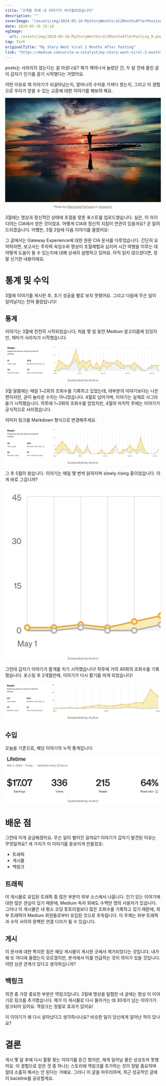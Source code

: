 ```yaml
---
title: "2개월 후에 내 이야기가 바이럴되었습니다"
description: ""
coverImage: "/assets/img/2024-05-16-MyStoryWentViral2MonthsAfterPosting_0.png"
date: 2024-05-16 15:18
ogImage: 
  url: /assets/img/2024-05-16-MyStoryWentViral2MonthsAfterPosting_0.png
tag: Tech
originalTitle: "My Story Went Viral 2 Months After Posting"
link: "https://medium.com/write-a-catalyst/my-story-went-viral-2-months-after-posting-b5f2a61c434a"
---
```



posts는 사라지지 않는다는 걸 아셨나요? 제가 깨어나서 놀랐던 건, 두 달 전에 올린 글이 갑자기 인기를 끌기 시작했다는 거였어요.

어떤 이유로 제 이야기가 되살아났는지, 얼마나의 수익을 가져다 줬는지, 그리고 이 경험으로 우리가 얻을 수 있는 교훈에 대한 이야기를 해보려 해요.

![Story](/assets/img/2024-05-16-MyStoryWentViral2MonthsAfterPosting_0.png)

<div class="content-ad"></div>

3월에는 명상과 정신적인 상태에 초점을 맞춘 포스트를 업로드했습니다. 실은, 이 아이디어는 CIA에서 얻은 것이었죠. 어떻게 CIA와 정신적 지침이 연관이 있을까요? 곧 알려드리겠습니다. 어쨌든, 3월 2일에 다음 이야기를 올렸어요:

그 글에서는 Gateway Experience에 대한 원문 CIA 문서를 다루었습니다. 간단히 요약하자면, 보고서는 주의력 속임수와 명상이 초월체험과 심지어 시간 여행을 이루는 데 어떻게 도움이 될 수 있는지에 대해 상세히 설명하고 있어요. 아직 읽지 않으셨다면, 정말 신기한 내용이에요.

# 통계 및 수익

3월에 이야기를 게시한 후, 초기 성공을 별로 보지 못했어요. 그리고 다음에 무슨 일이 일어날지는 전혀 몰랐답니다!

<div class="content-ad"></div>

## 통계

이야기는 3월에 천천히 시작되었습니다; 처음 몇 일 동안 Medium 알고리즘에 있었지만, 재미가 사라지기 시작했습니다.

![Story](/assets/img/2024-05-16-MyStoryWentViral2MonthsAfterPosting_1.png)

3월 말쯤에는 매일 1~2회의 조회수를 기록하고 있었는데, 대부분의 이야기보다는 나은 편이지만, 굳이 놀라운 수치는 아니었습니다. 4월로 넘어가며, 이야기는 실제로 사그라들기 시작했습니다. 하루에 1~3회의 조회수를 얻었지만, 4월의 마지막 주에는 이야기가 공식적으로 사라졌습니다.

<div class="content-ad"></div>

이미지 링크를 Markdown 형식으로 변경해주세요.

![MyStoryWentViral2MonthsAfterPosting_2](/assets/img/2024-05-16-MyStoryWentViral2MonthsAfterPosting_2.png)

그 후 5월이 왔습니다. 이야기는 매일 몇 번씩 읽혀지며 slowly rising 중이었습니다. 이게 바로 그겁니까?

![MyStoryWentViral2MonthsAfterPosting_3](/assets/img/2024-05-16-MyStoryWentViral2MonthsAfterPosting_3.png)

그런데 갑자기 이야기가 활개를 치기 시작했습니다! 하루에 거의 40회의 조회수를 기록했습니다. 포스팅 후 2개월만에, 이야기가 다시 활기를 띠게 되었습니다!

<div class="content-ad"></div>


![Image](/assets/img/2024-05-16-MyStoryWentViral2MonthsAfterPosting_4.png)

## 수입

오늘을 기준으로, 해당 이야기의 누적 통계입니다:

![Image](/assets/img/2024-05-16-MyStoryWentViral2MonthsAfterPosting_5.png)


<div class="content-ad"></div>

# 배운 점

그런데 이게 궁금해졌어요. 무슨 일이 벌어진 걸까요? 이야기가 갑자기 발견된 이유는 무엇일까요? 세 가지가 이 이야기를 돋보이게 만들었죠:

- 트래픽
- 게시물
- 백링크

## 트래픽

<div class="content-ad"></div>

이 게시물로 유입된 트래픽 중 많은 부분이 외부 소스에서 나옵니다. 인기 있는 이야기에 대한 많은 관심이 있기 때문에, Medium 독자 외에도 수백만 명의 사용자가 있습니다. 그러나 이 게시물은 내 평소 코딩 튜토리얼보다 많은 조회수를 기록하고 있기 때문에, 외부 트래픽이 Medium 회원들로부터 유입된 것으로 추측됩니다. 이 주제는 외부 트래픽과 수익 사이의 완벽한 연결 다리가 될 수 있습니다.

## 게시

이 문서에 대한 특이한 점은 해당 게시물이 게시한 곳에서 제거되었다는 것입니다. 내가 왜 또 어디에 올렸는지 모르겠지만, 분석에서 이를 언급하는 것이 의미가 있을 것입니다. 어떤 상관 관계가 있다고 생각하십니까?

## 백링크

<div class="content-ad"></div>

의견 중 가장 중요한 부분은 역링크입니다. 3월에 명상을 탐험한 내 글에는 항상 이 이야기로 링크를 추가했습니다. 제가 이 게시물로 다시 돌아가는 데 30개가 넘는 이야기가 링크되어 있어요. 역링크는 정말로 효과가 있어요!

이 이야기가 왜 다시 살아났다고 생각하시나요? 비슷한 일이 당신에게 일어난 적이 있나요?

# 결론

게시 몇 달 후에 다시 활황 찾는 이야기를 듣긴 했지만, 제게 일어날 줄은 상상조차 못했어요. 이 경험으로 얻은 것 중 하나는 스토리에 역링크를 추가하는 것이 정말 중요하며 절대 소홀히 해서는 안 된다는 거예요. 그러니 이 글을 마무리하며, 최근 성공적인 글에 이 backlink를 공유할게요.